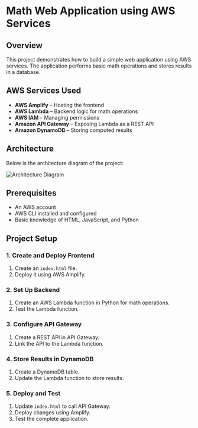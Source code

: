 # Math Web Application using AWS Services

## Overview
This project demonstrates how to build a simple web application using AWS services. The application performs basic math operations and stores results in a database.

## AWS Services Used
- **AWS Amplify** – Hosting the frontend
- **AWS Lambda** – Backend logic for math operations
- **AWS IAM** – Managing permissions
- **Amazon API Gateway** – Exposing Lambda as a REST API
- **Amazon DynamoDB** – Storing computed results

## Architecture
Below is the architecture diagram of the project:

![Architecture Diagram](architecture_diagram.png)

## Prerequisites
- An AWS account
- AWS CLI installed and configured
- Basic knowledge of HTML, JavaScript, and Python

## Project Setup

### 1. Create and Deploy Frontend
1. Create an `index.html` file.
2. Deploy it using AWS Amplify.

### 2. Set Up Backend
1. Create an AWS Lambda function in Python for math operations.
2. Test the Lambda function.

### 3. Configure API Gateway
1. Create a REST API in API Gateway.
2. Link the API to the Lambda function.

### 4. Store Results in DynamoDB
1. Create a DynamoDB table.
2. Update the Lambda function to store results.

### 5. Deploy and Test
1. Update `index.html` to call API Gateway.
2. Deploy changes using Amplify.
3. Test the complete application.
